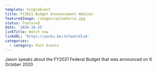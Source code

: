 ```yaml
---
template: SingleEvent
title: FY2021 Budget Announcement Webinar
featuredImage: /images/uploads/ca.jpg
status: Featured
date: '2020-10-15'
linkTitle: Watch now
linkURL: 'https://youtu.be/JsYaaCvGlvA'
categories:
  - category: Past Events
---
```


Jason speaks about the FY2021 Federal Budget that was announced on 6 October 2020
